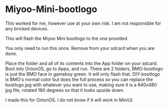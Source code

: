 # Miyoo-Mini-bootlogo
This worked for me, however use at your own risk. I am not responsible for any bricked devices.
  
This will flash the Miyoo Mini bootlogo to the one provided.  
  
You only need to run this once. Remove from your sdcard when you are done.  
  
Place the folder and all of its contents into the App folder on your sdcard. Boot into OnionOS, go to Apps, and run. There are 2 folders, BMO-bootlogo is just the BMO face in gameboy green. It will only flash that. DIY-bootlogo is BMO's normal color but does the full process so you can replace the bootlogo.jpg with whatever you want to use, making sure it is a 640x480 jpg file, rotated 180 degrees so that it looks upside down.
  
I made this for OnionOS. I do not know if it will work in MiniUI.